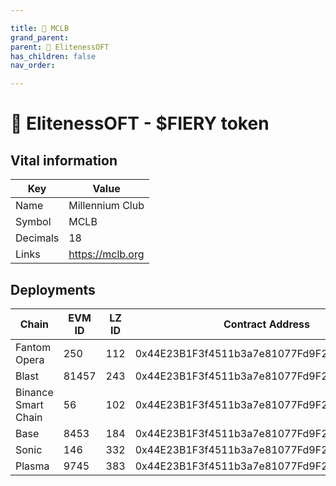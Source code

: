```yaml
---

title: 🌉 MCLB
grand_parent:
parent: 🌉 ElitenessOFT
has_children: false
nav_order:

---
```


# 🌉 ElitenessOFT - $FIERY token

## Vital information

Key | Value
---- | ----
Name | Millennium Club
Symbol | MCLB
Decimals | 18
Links | https://mclb.org

## Deployments

Chain               | EVM ID | LZ ID | Contract Address
------------------- | ------ | ---- | ------------------------------------------
Fantom Opera        |    250 |  112 | 0x44E23B1F3f4511b3a7e81077Fd9F2858dF1B7579
Blast               |  81457 |  243 | 0x44E23B1F3f4511b3a7e81077Fd9F2858dF1B7579
Binance Smart Chain |     56 |  102 | 0x44E23B1F3f4511b3a7e81077Fd9F2858dF1B7579
Base                |   8453 |  184 | 0x44E23B1F3f4511b3a7e81077Fd9F2858dF1B7579
Sonic               |    146 |  332 | 0x44E23B1F3f4511b3a7e81077Fd9F2858dF1B7579
Plasma              |   9745 |  383 | 0x44E23B1F3f4511b3a7e81077Fd9F2858dF1B7579

